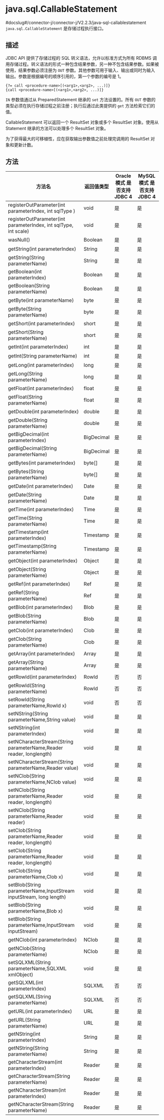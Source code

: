 java.sql.CallableStatement 
===============================================
#docslug#/connector-j/connector-j/V2.2.3/java-sql-callablestatement
`java.sql.CallableStatement` 是存储过程执行接口。

描述 
-----------------------

JDBC API 提供了存储过程的 SQL 转义语法，允许以标准方式为所有 RDBMS 调用存储过程。转义语法的形式一种包含结果参数，另一种不包含结果参数。如果被使用，结果参数必须注册为 `OUT` 参数。其他参数可用于输入、输出或同时为输入输出。参数是根据编号的顺序引用的，第一个参数的编号是 1。

```unknow
{?= call <procedure-name>[(<arg1>,<arg2>, ...)]}  
{call <procedure-name>[(<arg1>,<arg2>, ...)]}
```



`IN` 参数值通过从 PreparedStatement 继承的 `set` 方法设置的。所有 `OUT` 参数的类型必须在执行存储过程之前注册；执行后通过此类提供的 `get` 方法检索它们的值。

CallableStatement 可以返回一个 ResultSet 对象或多个 ResultSet 对象。使用从 Statement 继承的方法可以处理多个 ResultSet 对象。

为了获得最大的可移植性，应在获取输出参数值之前处理完调用的 ResultSet 对象和更新计数。

方法 
-----------------------



|                                 方法名                                 |   返回值类型    | **Oracle 模式** 是否支持 JDBC 4 | **MySQL 模式** 是否支持 JDBC 4 |
|---------------------------------------------------------------------|------------|---------------------------|--------------------------|
| registerOutParameter(int parameterIndex, int sqlType )              | void       | 是                         | 是                        |
| registerOutParameter(int parameterIndex, int sqlType, int scale)    | void       | 是                         | 是                        |
| wasNull()                                                           | Boolean    | 是                         | 是                        |
| getString(int parameterIndex)                                       | String     | 是                         | 是                        |
| getString(String parameterName)                                     | String     | 是                         | 是                        |
| getBoolean(int parameterIndex)                                      | Boolean    | 是                         | 是                        |
| getBoolean(String parameterName)                                    | Boolean    | 是                         | 是                        |
| getByte(int parameterName)                                          | byte       | 是                         | 是                        |
| getByte(String parameterName)                                       | byte       | 是                         | 是                        |
| getShort(int parameterIndex)                                        | short      | 是                         | 是                        |
| getShort(String parameterName)                                      | short      | 是                         | 是                        |
| getInt(int parameterIndex)                                          | int        | 是                         | 是                        |
| getInt(String parameterName)                                        | int        | 是                         | 是                        |
| getLong(int parameterIndex)                                         | long       | 是                         | 是                        |
| getLong(String parameterName)                                       | long       | 是                         | 是                        |
| getFloat(int parameterIndex)                                        | float      | 是                         | 是                        |
| getFloat(String parameterName)                                      | float      | 是                         | 是                        |
| getDouble(int parameterIndex)                                       | double     | 是                         | 是                        |
| getDouble(String parameterName)                                     | double     | 是                         | 是                        |
| getBigDecimal(int parameterIndex)                                   | BigDecimal | 是                         | 是                        |
| getBigDecimal(String parameterName)                                 | BigDecimal | 是                         | 是                        |
| getBytes(int parameterIndex)                                        | byte\[\]   | 是                         | 是                        |
| getBytes(String parameterName)                                      | byte\[\]   | 是                         | 是                        |
| getDate(int parameterIndex)                                         | Date       | 是                         | 是                        |
| getDate(String parameterName)                                       | Date       | 是                         | 是                        |
| getTime(int parameterIndex)                                         | Time       | 是                         | 是                        |
| getTime(String parameterName)                                       | Time       | 是                         | 是                        |
| getTimestamp(int parameterIndex)                                    | Timestamp  | 是                         | 是                        |
| getTimestamp(String parameterName)                                  | Timestamp  | 是                         | 是                        |
| getObject(int parameterIndex)                                       | Object     | 是                         | 是                        |
| getObject(String parameterName)                                     | Object     | 是                         | 是                        |
| getRef(int parameterIndex)                                          | Ref        | 是                         | 是                        |
| getRef(String parameterName)                                        | Ref        | 是                         | 是                        |
| getBlob(int parameterIndex)                                         | Blob       | 是                         | 是                        |
| getBlob(String parameterName)                                       | Blob       | 是                         | 是                        |
| getClob(int parameterIndex)                                         | Clob       | 是                         | 是                        |
| getClob(String parameterName)                                       | Clob       | 是                         | 是                        |
| getArray(int parameterIndex)                                        | Array      | 是                         | 是                        |
| getArray(String parameterName)                                      | Array      | 是                         | 是                        |
| getRowId(int parameterIndex)                                        | RowId      | 否                         | 否                        |
| getRowId(String parameterName)                                      | RowId      | 否                         | 否                        |
| setRowId(String parameterName,RowId x)                              | void       | 否                         | 否                        |
| setNString(String parameterName,String value)                       | void       | 是                         | 是                        |
| setNString(int parameterIndex)                                      | void       | 是                         | 是                        |
| setNCharacterStream(String parameterName,Reader reader, longlength) | void       | 是                         | 是                        |
| setNCharacterStream(String parameterName,Reader value)              | void       | 是                         | 是                        |
| setNClob(String parameterName,NClob value)                          | void       | 是                         | 是                        |
| setNClob(String parameterName,Reader reader, longlength)            | void       | 是                         | 是                        |
| setNClob(String parameterName,Reader reader)                        | void       | 是                         | 是                        |
| setClob(String parameterName,Reader reader, longlength)             | void       | 是                         | 是                        |
| setClob(String parameterName,Reader reader, longlength)             | void       | 是                         | 是                        |
| setClob(String parameterName,Clob x)                                | void       | 是                         | 是                        |
| setBlob(String parameterName,InputStream inputStream, long length)  | void       | 是                         | 是                        |
| setBlob(String parameterName,Blob x)                                | void       | 是                         | 是                        |
| setBlob(String parameterName,InputStream inputStream)               | void       | 是                         | 是                        |
| getNClob(int parameterIndex)                                        | NClob      | 是                         | 是                        |
| getNClob(String parameterName)                                      | NClob      | 是                         | 是                        |
| setSQLXML(String parameterName,SQLXML xmlObject)                    | void       | 是                         | 是                        |
| getSQLXML(int parameterIndex)                                       | SQLXML     | 否                         | 否                        |
| getSQLXML(String parameterName)                                     | SQLXML     | 否                         | 否                        |
| getURL(int parameterIndex)                                          | URL        | 是                         | 是                        |
| getURL(String parameterName)                                        | URL        | 是                         | 是                        |
| getNString(int parameterIndex)                                      | String     | 是                         | 是                        |
| getNString(String parameterName)                                    | String     | 是                         | 是                        |
| getCharacterStream(int parameterIndex)                              | Reader     | 是                         | 是                        |
| getCharacterStream(String parameterName)                            | Reader     | 是                         | 是                        |
| getNCharacterStream(int parameterIndex)                             | Reader     | 是                         | 是                        |
| getNCharacterStream(String parameterName)                           | Reader     | 是                         | 是                        |



